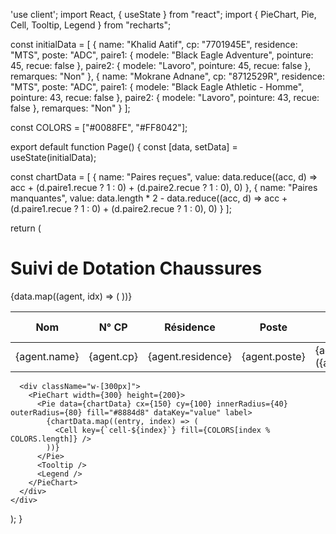 'use client';
import React, { useState } from "react";
import { PieChart, Pie, Cell, Tooltip, Legend } from "recharts";

const initialData = [
  {
    name: "Khalid Aatif",
    cp: "7701945E",
    residence: "MTS",
    poste: "ADC",
    paire1: { modele: "Black Eagle Adventure", pointure: 45, recue: false },
    paire2: { modele: "Lavoro", pointure: 45, recue: false },
    remarques: "Non"
  },
  {
    name: "Mokrane Adnane",
    cp: "8712529R",
    residence: "MTS",
    poste: "ADC",
    paire1: { modele: "Black Eagle Athletic - Homme", pointure: 43, recue: false },
    paire2: { modele: "Lavoro", pointure: 43, recue: false },
    remarques: "Non"
  }
];

const COLORS = ["#0088FE", "#FF8042"];

export default function Page() {
  const [data, setData] = useState(initialData);

  const chartData = [
    {
      name: "Paires reçues",
      value: data.reduce((acc, d) => acc + (d.paire1.recue ? 1 : 0) + (d.paire2.recue ? 1 : 0), 0)
    },
    {
      name: "Paires manquantes",
      value: data.length * 2 - data.reduce((acc, d) => acc + (d.paire1.recue ? 1 : 0) + (d.paire2.recue ? 1 : 0), 0)
    }
  ];

  return (
    <div className="p-6 space-y-8">
      <h1 className="text-2xl font-bold">Suivi de Dotation Chaussures</h1>
      <div className="overflow-auto border rounded-md">
        <table className="min-w-full text-sm">
          <thead>
            <tr className="bg-gray-200">
              <th className="p-2">Nom</th>
              <th className="p-2">N° CP</th>
              <th className="p-2">Résidence</th>
              <th className="p-2">Poste</th>
              <th className="p-2">Paire 1</th>
              <th className="p-2">Reçue ?</th>
              <th className="p-2">Paire 2</th>
              <th className="p-2">Reçue ?</th>
              <th className="p-2">Remarques</th>
            </tr>
          </thead>
          <tbody>
            {data.map((agent, idx) => (
              <tr key={idx} className="border-t">
                <td className="p-2">{agent.name}</td>
                <td className="p-2">{agent.cp}</td>
                <td className="p-2">{agent.residence}</td>
                <td className="p-2">{agent.poste}</td>
                <td className="p-2">{agent.paire1.modele} ({agent.paire1.pointure})</td>
                <td className="p-2"><input type="checkbox" defaultChecked={agent.paire1.recue} /></td>
                <td className="p-2">{agent.paire2.modele} ({agent.paire2.pointure})</td>
                <td className="p-2"><input type="checkbox" defaultChecked={agent.paire2.recue} /></td>
                <td className="p-2">{agent.remarques}</td>
              </tr>
            ))}
          </tbody>
        </table>
      </div>

      <div className="w-[300px]">
        <PieChart width={300} height={200}>
          <Pie data={chartData} cx={150} cy={100} innerRadius={40} outerRadius={80} fill="#8884d8" dataKey="value" label>
            {chartData.map((entry, index) => (
              <Cell key={`cell-${index}`} fill={COLORS[index % COLORS.length]} />
            ))}
          </Pie>
          <Tooltip />
          <Legend />
        </PieChart>
      </div>
    </div>
  );
}
